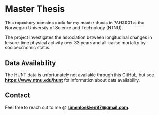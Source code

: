 # Master Thesis

This repository contains code for my master thesis in PAH3901 at the Norwegian University of Science and Technology (NTNU).

The project investigates the association between longitudinal changes in leisure-time physical activity over 33 years and all-cause mortality by socioeconomic status.

## Data Availability

The HUNT data is unfortunately not available through this GitHub, but see **https://www.ntnu.edu/hunt** for information about data availability.

## Contact

Feel free to reach out to me @ **simenloekken97@gmail.com.**
